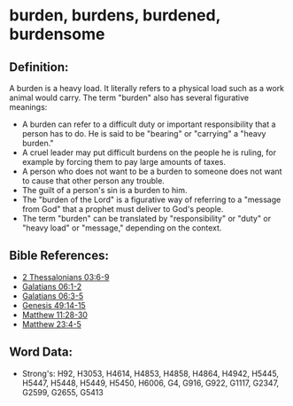 # burden, burdens, burdened, burdensome #

## Definition: ##

A burden is a heavy load. It literally refers to a physical load such as a work animal would carry. The term "burden" also has several figurative meanings:

* A burden can refer to a difficult duty or important responsibility that a person has to do. He is said to be "bearing" or "carrying" a "heavy burden."
* A cruel leader may put difficult burdens on the people he is ruling, for example by forcing them to pay large amounts of taxes.
* A person who does not want to be a burden to someone does not want to cause that other person any trouble.
* The guilt of a person's sin is a burden to him.
* The "burden of the Lord" is a figurative way of referring to a "message from God" that a prophet must deliver to God's people.
* The term "burden" can be translated by "responsibility" or "duty" or "heavy load" or "message," depending on the context.

## Bible References: ##

* [2 Thessalonians 03:6-9](rc://en/tn/help/2th/03/06)
* [Galatians 06:1-2](rc://en/tn/help/gal/06/01)
* [Galatians 06:3-5](rc://en/tn/help/gal/06/03)
* [Genesis 49:14-15](rc://en/tn/help/gen/49/14)
* [Matthew 11:28-30](rc://en/tn/help/mat/11/28)
* [Matthew 23:4-5](rc://en/tn/help/mat/23/04)

## Word Data: ##

* Strong's: H92, H3053, H4614, H4853, H4858, H4864, H4942, H5445, H5447, H5448, H5449, H5450, H6006, G4, G916, G922, G1117, G2347, G2599, G2655, G5413
